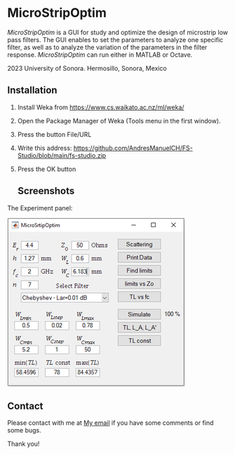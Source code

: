 # MicroStripOptim

*MicroStripOptim* is a GUI for study and optimize the design of microstrip low pass filters. The GUI enables to set the parameters to analyze one specific filter, as well as to analyze the variation of the parameters in the filter response. *MicroStripOptim* can run either in MATLAB or Octave.

2023 University of Sonora. Hermosillo, Sonora, Mexico

## Installation

1. Install Weka from https://www.cs.waikato.ac.nz/ml/weka/
2. Open the Package Manager of Weka (Tools menu in the first window).
2. Press the button File/URL
3. Write this address: https://github.com/AndresManuelCH/FS-Studio/blob/main/fs-studio.zip
4. Press the OK button

   ## Screenshots

The Experiment panel:

![Main Figure](Fig_GUI1b.PNG)

## Contact

Please contact with me at [My email](mailto:arturo.garcia@unison.mx) if you have some comments or find some bugs.

Thank you!
